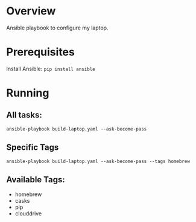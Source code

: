 # Overview

Ansible playbook to configure my laptop.

# Prerequisites

Install Ansible: `pip install ansible`

# Running

## All tasks:
`ansible-playbook build-laptop.yaml --ask-become-pass`

## Specific Tags
`ansible-playbook build-laptop.yaml --ask-become-pass --tags homebrew`

## Available Tags:
* homebrew
* casks
* pip
* clouddrive
